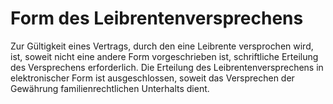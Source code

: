 # Form des Leibrentenversprechens

Zur Gültigkeit eines Vertrags, durch den eine Leibrente versprochen wird, ist, soweit nicht eine andere Form vorgeschrieben ist, schriftliche Erteilung des Versprechens erforderlich. Die Erteilung des Leibrentenversprechens in elektronischer Form ist ausgeschlossen, soweit das Versprechen der Gewährung familienrechtlichen Unterhalts dient. 

